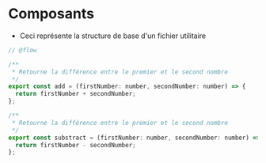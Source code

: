 # Composants

- Ceci représente la structure de base d'un fichier utilitaire


```js
// @flow

/**
 * Retourne la différence entre le premier et le second nombre
 */
export const add = (firstNumber: number, secondNumber: number) => {
  return firstNumber + secondNumber;
};

/**
 * Retourne la différence entre le premier et le second nombre 
 */
export const substract = (firstNumber: number, secondNumber: number) => {
  return firstNumber - secondNumber;
};
```